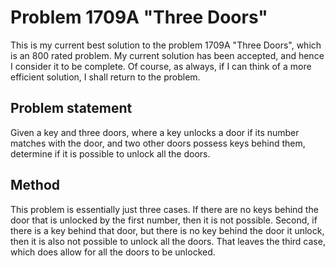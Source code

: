 # Problem 1709A "Three Doors"
This is my current best solution to the problem 1709A "Three Doors", which is an 800 rated problem. My current solution has been accepted, and hence I consider it to be complete. Of course, as always, if I can think of a more efficient solution, I shall return to the problem. 

## Problem statement
Given a key and three doors, where a key unlocks a door if its number matches with the door, and two other doors possess keys behind them, determine if it is possible to unlock all the doors.

## Method
This problem is essentially just three cases. If there are no keys behind the door that is unlocked by the first number, then it is not possible. Second, if there is a key behind that door, but there is no key behind the door it unlock, then it is also not possible to unlock all the doors. That leaves the third case, which does allow for all the doors to be unlocked.